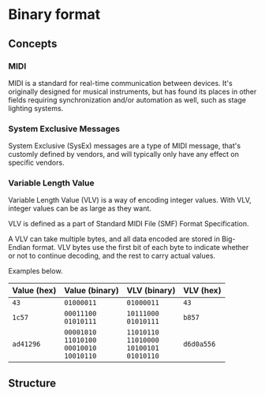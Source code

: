 # Binary format
## Concepts
### MIDI
MIDI is a standard for real-time communication between devices. It's originally designed for musical instruments, but has found its places in other fields requiring synchronization and/or automation as well, such as stage lighting systems.

### System Exclusive Messages
System Exclusive (SysEx) messages are a type of MIDI message, that's customly defined by vendors, and will typically only have any effect on specific vendors.

### Variable Length Value
Variable Length Value (VLV) is a way of encoding integer values. With VLV, integer values can be as large as they want.

VLV is defined as a part of Standard MIDI File (SMF) Format Specification.

A VLV can take multiple bytes, and all data encoded are stored in Big-Endian format. VLV bytes use the first bit of each byte to indicate whether or not to continue decoding, and the rest to carry actual values.

Examples below.

| Value (hex) | Value (binary) | VLV (binary) | VLV (hex) |
| ----------- | -------------- | ------------ | --------- |
| `43` | `01000011` | `01000011` | `43` |
| `1c57` | `00011100`<br/>`01010111` | `10111000`<br/>`01010111` | `b857` |
| `ad41296` | `00001010`<br/>`11010100`<br/>`00010010`<br/>`10010110` | `11010110`<br/>`11010000`<br/>`10100101`<br/>`01010110` | `d6d0a556` |

## Structure